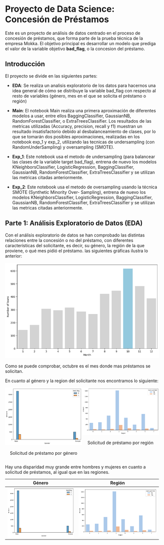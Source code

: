 # Proyecto de Data Science: Concesión de Préstamos

Este es un proyecto de análisis de datos centrado en el proceso de concesión de préstamos, que forma parte de la prueba técnica de la empresa Mokka. El objetivo principal es desarrollar un modelo que prediga el valor de la variable objetivo **bad_flag**, o la concesion del préstamo.

## Introducción

El proyecto se divide en las siguientes partes: 

- **EDA**: Se realiza un analisis exploratorio de los datos para hacernos una idea general de cómo se distribuye la variable bad_flag con respecto al resto de variables (género, mes en el que se solicita el préstamo o región)

- **Main**: El notebook Main realiza una primera aproximación de diferentes modelos a usar, entre ellos BaggingClassifier, GaussianNB, RandomForestClassifier, o ExtraTreesClassifier. Los resultados de las metricas utilizadas (Accuracy, precision, recall y f1) muestran un resultado insatisfactorio debido al desbalanceamiento de clases, por lo que se tomarán dos posibles aproximaciones, realizadas en los notebook exp_1 y exp_2, utilizando las tecnicas de undersampling (con RandomUnderSampling) y oversampling (SMOTE).

- **Exp_1**: Este notebook usa el metodo de undersampling (para balancear las clases de la variable target bad_flag), entrena de nuevo los modelos KNeighborsClassifier, LogisticRegression, BaggingClassifier, GaussianNB, RandomForestClassifier, ExtraTreesClassifier y se utilizan las metricas citadas anteriormente.

- **Exp_2**: Este notebook usa el metodo de oversampling usando la técnica SMOTE (Synthetic Minority Over- Sampling), entrena de nuevo los modelos KNeighborsClassifier, LogisticRegression, BaggingClassifier, GaussianNB, RandomForestClassifier, ExtraTreesClassifier y se utilizan las metricas citadas anteriormente.

## Parte 1: Análisis Exploratorio de Datos (EDA)

Con el análisis exploratorio de datos se han comprobado las distintas relaciones entre la concesión o no del préstamo, con diferentes características del solicitante, es decir, su género, la región de la que proviene, o qué mes pidió el préstamo. las siguientes gráficas ilustra lo anterior:

![Mes donde mas se solicitan préstamos](img/EDA/month.png)

Como se puede comprobar, octubre es el mes donde mas préstamos se solicitan.

En cuanto al género y la region del solicitante nos encontramos lo siguiente:

<div style="display: flex;">
  <div style="flex: 50%;">
    <img src="img/EDA/genre.png" width="100%">
    <p align="center">Solicitud de préstamo por género</p>
  </div>
  <div style="flex: 50%;">
    <img src="img/EDA/region.png"  width="100%">
    <p align="center">Solicitud de préstamo por región</p>
  </div>
</div>

Hay una disparidad muy grande entre hombres y mujeres en cuanto a solicitud de préstamos, al igual que en las regiones.

| Género                         | Región                          |
|:----------------------------------:|:----------------------------------:|
| ![Solicitud por género](img/EDA/genre.png)      | ![Solicitud por región](img/EDA/region.png)      |